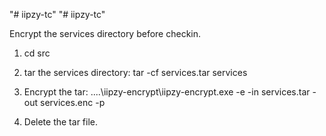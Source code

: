"# iipzy-tc"
"# iipzy-tc"

Encrypt the services directory before checkin.

1.  cd src

2.  tar the services directory: tar -cf services.tar services

3.  Encrypt the tar: ..\..\iipzy-encrypt\iipzy-encrypt.exe -e -in services.tar -out services.enc -p <secret>

4.  Delete the tar file.
